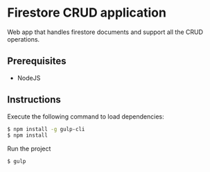 #  Firestore CRUD application

Web app that handles firestore documents and support all the CRUD operations.

## Prerequisites
  - NodeJS

## Instructions
Execute the following command to load dependencies:
```sh
$ npm install -g gulp-cli
$ npm install
```

Run the project
```sh
$ gulp
```